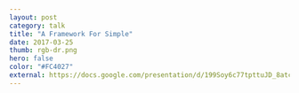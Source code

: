 ```yaml
---
layout: post
category: talk
title: "A Framework For Simple"
date: 2017-03-25
thumb: rgb-dr.png
hero: false
color: "#FC4027"
external: https://docs.google.com/presentation/d/199Soy6c77tpttuJD_8atcSfBevJMJRSXswzBibbuqOI/pub?start=false&loop=false&delayms=3000
---
```

